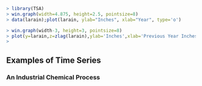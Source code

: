 ```R
> library(TSA)
> win.graph(width=4.875, height=2.5, pointsize=8)
> data(larain);plot(larain, ylab="Inches", xlab="Year", type='o')
```

```R
> win.graph(width-3, height=3, pointsize=8)
> plot(y=larain,z=zlag(larain),ylab='Inches',xlab='Previous Year Inches')
>
```


## Examples of Time Series

### An Industrial Chemical Process
